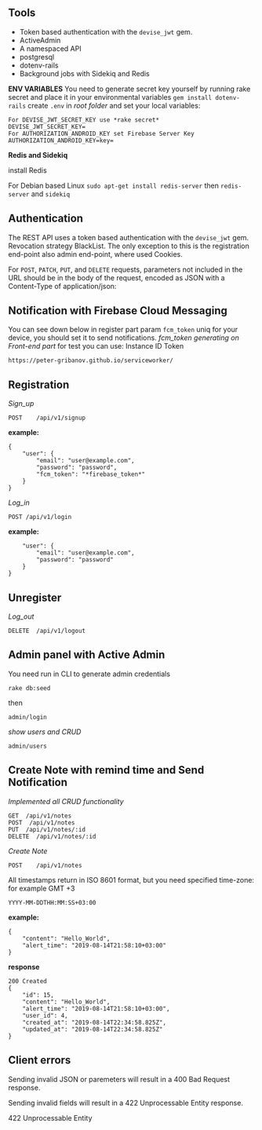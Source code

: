 ## Tools

* Token based authentication with the `devise_jwt` gem.
* ActiveAdmin
* A namespaced API
* postgresql
* dotenv-rails
* Background jobs with Sidekiq and Redis

**ENV VARIABLES**
You need to generate secret key yourself by running rake secret and place it in your environmental variables
```gem install dotenv-rails```
create `.env` in *root folder* and set your local variables:
```
For DEVISE_JWT_SECRET_KEY use *rake secret*
DEVISE_JWT_SECRET_KEY=
For AUTHORIZATION_ANDROID_KEY set Firebase Server Key
AUTHORIZATION_ANDROID_KEY=key=
```

**Redis and Sidekiq**

install Redis

For Debian based Linux `sudo apt-get install redis-server` then `redis-server` and
`sidekiq`

## Authentication

The REST API uses a token based authentication with the `devise_jwt` gem. Revocation strategy BlackList.
The only exception to this is the registration end-point also admin end-point, where used Cookies.

For `POST`, `PATCH`, `PUT`, and `DELETE` requests, parameters not included in the URL should be in the body of the request, encoded as JSON with a Content-Type of application/json:

## Notification with Firebase Cloud Messaging
You can see down below in register part param ```fcm_token``` uniq for your device, you should set it to send notifications.
*fcm_token generating on Front-end part*
for test you can use:
Instance ID Token
```
https://peter-gribanov.github.io/serviceworker/
```

## Registration

*Sign_up*
```
POST	/api/v1/signup
```
**example:**
```
{
    "user": {
        "email": "user@example.com",
        "password": "password",
        "fcm_token": "*firebase_token*"
    }
}
```
*Log_in*
```
POST /api/v1/login
```
**example:**
```{
    "user": {
        "email": "user@example.com",
        "password": "password"
    }
}
```
## Unregister
*Log_out*
```
DELETE	/api/v1/logout
```
## Admin panel with Active Admin
You need run in CLI to generate admin credentials
```
rake db:seed
```
then
```
admin/login
```
*show users and CRUD*
```
admin/users
```

## Create Note with remind time and Send Notification
*Implemented all CRUD functionality*
```
GET  /api/v1/notes
POST  /api/v1/notes
PUT	 /api/v1/notes/:id
DELETE  /api/v1/notes/:id
```
*Create Note*
```
POST	/api/v1/notes
```
All timestamps return in ISO 8601 format, but you need specified time-zone:
for example GMT +3
```
YYYY-MM-DDTHH:MM:SS+03:00
```

**example:**
```
{
    "content": "Hello_World",
    "alert_time": "2019-08-14T21:58:10+03:00"
}
```
**response**
```
200 Created
{
    "id": 15,
    "content": "Hello_World",
    "alert_time": "2019-08-14T21:58:10+03:00",
    "user_id": 4,
    "created_at": "2019-08-14T22:34:58.825Z",
    "updated_at": "2019-08-14T22:34:58.825Z"
}
```
## Client errors
Sending invalid JSON or paremeters will result in a 400 Bad Request response.

Sending invalid fields will result in a 422 Unprocessable Entity response.

422 Unprocessable Entity
